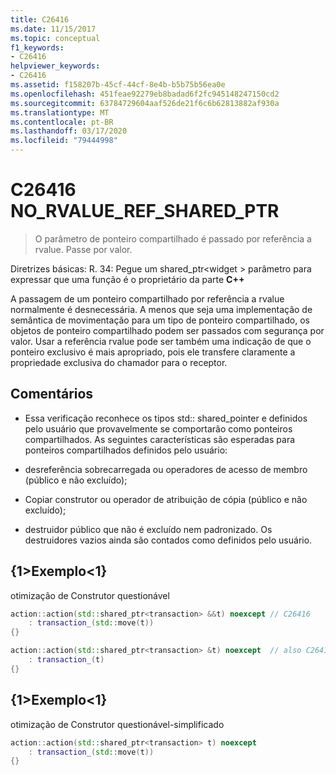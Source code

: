 ```yaml
---
title: C26416
ms.date: 11/15/2017
ms.topic: conceptual
f1_keywords:
- C26416
helpviewer_keywords:
- C26416
ms.assetid: f158207b-45cf-44cf-8e4b-b5b75b56ea0e
ms.openlocfilehash: 451feae92279eb8badad6f2fc945148247150cd2
ms.sourcegitcommit: 63784729604aaf526de21f6c6b62813882af930a
ms.translationtype: MT
ms.contentlocale: pt-BR
ms.lasthandoff: 03/17/2020
ms.locfileid: "79444998"
---
```

# <a name="c26416-no_rvalue_ref_shared_ptr"></a>C26416 NO_RVALUE_REF_SHARED_PTR

> O parâmetro de ponteiro compartilhado é passado por referência a rvalue. Passe por valor.

Diretrizes básicas: R. 34: Pegue um shared_ptr\<widget > parâmetro para expressar que uma função é o proprietário da parte **C++**

A passagem de um ponteiro compartilhado por referência a rvalue normalmente é desnecessária. A menos que seja uma implementação de semântica de movimentação para um tipo de ponteiro compartilhado, os objetos de ponteiro compartilhado podem ser passados com segurança por valor. Usar a referência rvalue pode ser também uma indicação de que o ponteiro exclusivo é mais apropriado, pois ele transfere claramente a propriedade exclusiva do chamador para o receptor.

## <a name="remarks"></a>Comentários

- Essa verificação reconhece os tipos std:: shared_pointer e definidos pelo usuário que provavelmente se comportarão como ponteiros compartilhados. As seguintes características são esperadas para ponteiros compartilhados definidos pelo usuário:

- desreferência sobrecarregada ou operadores de acesso de membro (público e não excluído);

- Copiar construtor ou operador de atribuição de cópia (público e não excluído);

- destruidor público que não é excluído nem padronizado. Os destruidores vazios ainda são contados como definidos pelo usuário.

## <a name="example"></a>{1&gt;Exemplo&lt;1}

otimização de Construtor questionável

```cpp
action::action(std::shared_ptr<transaction> &&t) noexcept // C26416
    : transaction_(std::move(t))
{}

action::action(std::shared_ptr<transaction> &t) noexcept  // also C26417 LVALUE_REF_SHARED_PTR
    : transaction_(t)
{}
```

## <a name="example"></a>{1&gt;Exemplo&lt;1}

otimização de Construtor questionável-simplificado

```cpp
action::action(std::shared_ptr<transaction> t) noexcept
    : transaction_(std::move(t))
{}
```
